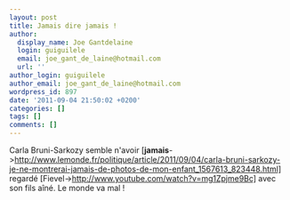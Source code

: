 ```yaml
---
layout: post
title: Jamais dire jamais !
author:
  display_name: Joe Gantdelaine
  login: guiguilele
  email: joe_gant_de_laine@hotmail.com
  url: ''
author_login: guiguilele
author_email: joe_gant_de_laine@hotmail.com
wordpress_id: 897
date: '2011-09-04 21:50:02 +0200'
categories: []
tags: []
comments: []
---
```

Carla Bruni-Sarkozy semble n'avoir [__jamais__->http://www.lemonde.fr/politique/article/2011/09/04/carla-bruni-sarkozy-je-ne-montrerai-jamais-de-photos-de-mon-enfant_1567613_823448.html] regardé [Fievel->http://www.youtube.com/watch?v=mg1Zpjme9Bc] avec son fils aîné. Le monde va mal !
